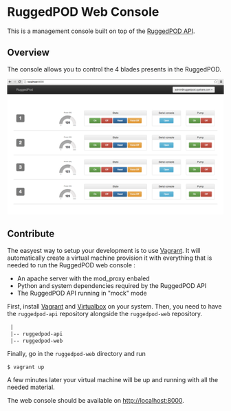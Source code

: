 # RuggedPOD Web Console

This is a management console built on top of the [RuggedPOD API](https://github.com/RuggedPOD/ruggedpod-api).

## Overview

The console allows you to control the 4 blades presents in the RuggedPOD.

[![RuggedPOD Web Console](doc/screenshot.png)](doc/screenshot.png)

## Contribute

The easyest way to setup your development is to use [Vagrant](https://www.vagrantup.com/). It will automatically create a virtual machine provision it with everything that is needed to run the
RuggedPOD web console :

* An apache server with the mod_proxy enbaled
* Python and system dependencies required by the RuggedPOD API
* The RuggedPOD API running in "mock" mode

First, install [Vagrant](https://www.vagrantup.com/downloads.html) and
[Virtualbox](https://www.virtualbox.org/wiki/Downloads) on your system. Then, you need to have
the `ruggedpod-api` repository alongside the `ruggedpod-web` repository.

```
 |
 |-- ruggedpod-api
 |-- ruggedpod-web
```

Finally, go in the `ruggedpod-web` directory and run

```
$ vagrant up
```

A few minutes later your virtual machine will be up and running with all the needed material.

The web console should be available on [http://localhost:8000](http://localhost:8000).
